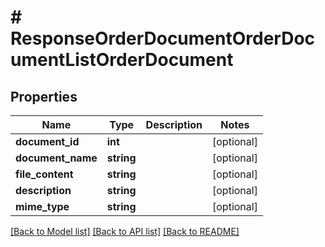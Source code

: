 # # ResponseOrderDocumentOrderDocumentListOrderDocument

## Properties

Name | Type | Description | Notes
------------ | ------------- | ------------- | -------------
**document_id** | **int** |  | [optional]
**document_name** | **string** |  | [optional]
**file_content** | **string** |  | [optional]
**description** | **string** |  | [optional]
**mime_type** | **string** |  | [optional]

[[Back to Model list]](../../README.md#models) [[Back to API list]](../../README.md#endpoints) [[Back to README]](../../README.md)
